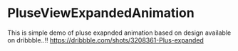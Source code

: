 # PluseViewExpandedAnimation
This is simple demo of pluse exapnded animation based on design available on dribbble..!!
<a href="https://dribbble.com/shots/3208361-Plus-expanded">https://dribbble.com/shots/3208361-Plus-expanded</a>

